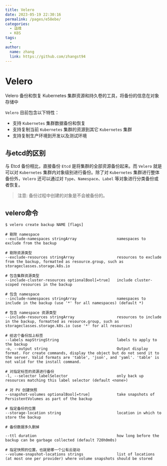 ```yaml
---
title: Velero
date: 2023-05-19 22:30:16
permalink: /pages/e58ebe/
categories:
  - 运维
  - K8S
tags:
  - 
author: 
  name: zhang
  link: https://github.com/zhangst94
---
```

# Velero

Velero 备份和恢复 Kubernetes 集群资源和持久卷的工具，将备份的信息在对象存储中

`Velero` 目前包含以下特性：

- 支持 `Kubernetes` 集群数据备份和恢复
- 支持复制当前 `Kubernetes` 集群的资源到其它 `Kubernetes` 集群
- 支持复制生产环境到开发以及测试环境

## 与etcd的区别

与 Etcd 备份相比，直接备份 `Etcd` 是将集群的全部资源备份起来。而 `Velero` 就是可以对 `Kubernetes` 集群内对象级别进行备份。除了对 `Kubernetes` 集群进行整体备份外，`Velero` 还可以通过对 `Type`、`Namespace`、`Label` 等对象进行分类备份或者恢复。

> 注意: 备份过程中创建的对象是不会被备份的。

## velero命令

```shell
$ velero create backup NAME [flags]

# 剔除 namespace
--exclude-namespaces stringArray                  namespaces to exclude from the backup

# 剔除资源类型
--exclude-resources stringArray                   resources to exclude from the backup, formatted as resource.group, such as storageclasses.storage.k8s.io

# 包含集群资源类型 
--include-cluster-resources optionalBool[=true]   include cluster-scoped resources in the backup

# 包含 namespace
--include-namespaces stringArray                  namespaces to include in the backup (use '*' for all namespaces) (default *)

# 包含 namespace 资源类型
--include-resources stringArray                   resources to include in the backup, formatted as resource.group, such as storageclasses.storage.k8s.io (use '*' for all resources)

# 给这个备份加上标签
--labels mapStringString                          labels to apply to the backup
-o, --output string                               Output display format. For create commands, display the object but do not send it to the server. Valid formats are 'table', 'json', and 'yaml'. 'table' is not valid for the install command.

# 对指定标签的资源进行备份
-l, --selector labelSelector                      only back up resources matching this label selector (default <none>)

# 对 PV 创建快照
--snapshot-volumes optionalBool[=true]            take snapshots of PersistentVolumes as part of the backup

# 指定备份的位置
--storage-location string                         location in which to store the backup

# 备份数据多久删掉

--ttl duration                                    how long before the backup can be garbage collected (default 720h0m0s)

# 指定快照的位置，也就是哪一个公有云驱动
--volume-snapshot-locations strings               list of locations (at most one per provider) where volume snapshots should be stored
```


